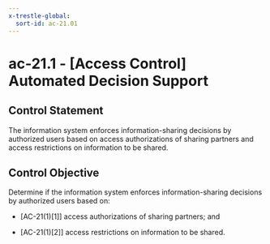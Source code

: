 ```yaml
---
x-trestle-global:
  sort-id: ac-21.01
---
```


# ac-21.1 - \[Access Control\] Automated Decision Support

## Control Statement

The information system enforces information-sharing decisions by authorized users based on access authorizations of sharing partners and access restrictions on information to be shared.

## Control Objective

Determine if the information system enforces information-sharing decisions by authorized users based on:

- \[AC-21(1)[1]\] access authorizations of sharing partners; and

- \[AC-21(1)[2]\] access restrictions on information to be shared.
